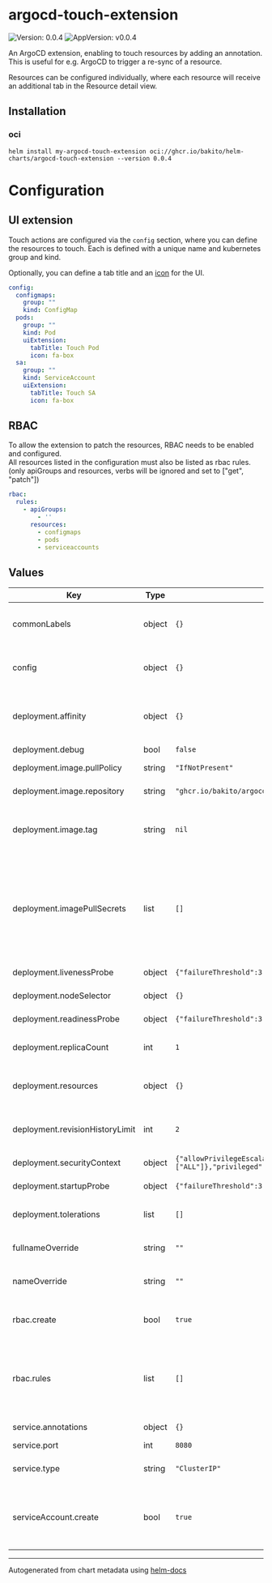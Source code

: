 # argocd-touch-extension

![Version: 0.0.4](https://img.shields.io/badge/Version-0.0.4-informational?style=flat-square) ![AppVersion: v0.0.4](https://img.shields.io/badge/AppVersion-v0.0.4-informational?style=flat-square)

An ArgoCD extension, enabling to touch resources by adding an annotation.
This is useful for e.g. ArgoCD to trigger a re-sync of a resource.

Resources can be configured individually, where each resource will receive an additional tab in the Resource detail view.

## Installation

### oci

```console
helm install my-argocd-touch-extension oci://ghcr.io/bakito/helm-charts/argocd-touch-extension --version 0.0.4
```

# Configuration

## UI extension

Touch actions are configured via the `config` section, where you can define the resources to touch.
Each is defined with a unique name and kubernetes group and kind.

Optionally, you can define a tab title and an [icon](https://fontawesome.com/icons) for the UI.

```yaml
config:
  configmaps:
    group: ""
    kind: ConfigMap
  pods:
    group: ""
    kind: Pod
    uiExtension:
      tabTitle: Touch Pod
      icon: fa-box
  sa:
    group: ""
    kind: ServiceAccount
    uiExtension:
      tabTitle: Touch SA
      icon: fa-box
```

## RBAC

To allow the extension to patch the resources, RBAC needs to be enabled and configured.<br/>
All resources listed in the configuration must also be listed as rbac rules. (only apiGroups and resources, verbs will be ignored and set to ["get", "patch"])

```yaml
rbac:
  rules:
    - apiGroups:
        - ''
      resources:
        - configmaps
        - pods
        - serviceaccounts
```

## Values

| Key | Type | Default | Description |
|-----|------|---------|-------------|
| commonLabels | object | `{}` | Optional labels to apply to all resources |
| config | object | `{}` | Resources Config for the extension |
| deployment.affinity | object | `{}` | Assign custom [affinity] rules to the deployment |
| deployment.debug | bool | `false` |  |
| deployment.image.pullPolicy | string | `"IfNotPresent"` | Image pull policy |
| deployment.image.repository | string | `"ghcr.io/bakito/argocd-touch-extension"` | Repository to use |
| deployment.image.tag | string | `nil` | Overrides the image tag (default is the chart appVersion) |
| deployment.imagePullSecrets | list | `[]` | Secrets with credentials to pull images from a private registry. Registry secret names as an array. |
| deployment.livenessProbe | object | `{"failureThreshold":3,"httpGet":{"path":"/","port":"api"}}` | Liveness Probe |
| deployment.nodeSelector | object | `{}` | [Node selector] |
| deployment.readinessProbe | object | `{"failureThreshold":3,"httpGet":{"path":"/","port":"api"}}` | Readiness Probe |
| deployment.replicaCount | int | `1` | The number of pods to run |
| deployment.resources | object | `{}` | Resource limits and requests for the pods. |
| deployment.revisionHistoryLimit | int | `2` | Max number of old replicasets to retain |
| deployment.securityContext | object | `{"allowPrivilegeEscalation":false,"capabilities":{"drop":["ALL"]},"privileged":false,"runAsGroup":1001,"runAsUser":1001}` | Hardening security |
| deployment.startupProbe | object | `{"failureThreshold":3,"httpGet":{"path":"/","port":"api"}}` | Startup Probe |
| deployment.tolerations | list | `[]` | [Tolerations] for use with node taints |
| fullnameOverride | string | `""` | String to fully override |
| nameOverride | string | `""` | String to partially override |
| rbac.create | bool | `true` | Specifies whether rbac should be created |
| rbac.rules | list | `[]` | RBAC rules to create (verbs will be ignored and set to ["get", "patch"]) |
| service.annotations | object | `{}` | Service annotations |
| service.port | int | `8080` | Service port |
| service.type | string | `"ClusterIP"` | Sets the type of the Service |
| serviceAccount.create | bool | `true` | Specifies whether a service account should be created |

----------------------------------------------
Autogenerated from chart metadata using [helm-docs](https://github.com/norwoodj/helm-docs)
